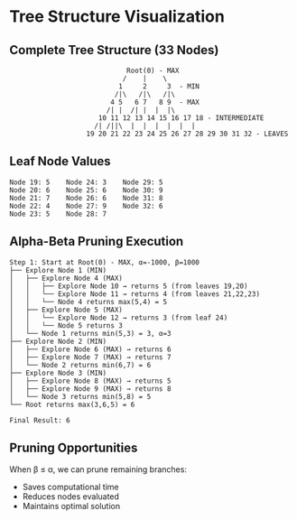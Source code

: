 # Tree Structure Visualization

## Complete Tree Structure (33 Nodes)

```
                             Root(0) - MAX
                            /    |    \
                           1     2     3  - MIN
                          /|\   /|\   /|\
                         4 5   6 7   8 9  - MAX
                        /| |  /| |  |  |\
                      10 11 12 13 14 15 16 17 18 - INTERMEDIATE
                     /| /||\  |  |  |  |  |  |
                   19 20 21 22 23 24 25 26 27 28 29 30 31 32 - LEAVES
```

## Leaf Node Values

```
Node 19: 5    Node 24: 3    Node 29: 5
Node 20: 6    Node 25: 6    Node 30: 9
Node 21: 7    Node 26: 6    Node 31: 8
Node 22: 4    Node 27: 9    Node 32: 6
Node 23: 5    Node 28: 7
```

## Alpha-Beta Pruning Execution

```
Step 1: Start at Root(0) - MAX, α=-1000, β=1000
├── Explore Node 1 (MIN)
│   ├── Explore Node 4 (MAX)
│   │   ├── Explore Node 10 → returns 5 (from leaves 19,20)
│   │   └── Explore Node 11 → returns 4 (from leaves 21,22,23)
│   │   └── Node 4 returns max(5,4) = 5
│   ├── Explore Node 5 (MAX)
│   │   └── Explore Node 12 → returns 3 (from leaf 24)
│   │   └── Node 5 returns 3
│   └── Node 1 returns min(5,3) = 3, α=3
├── Explore Node 2 (MIN)
│   ├── Explore Node 6 (MAX) → returns 6
│   ├── Explore Node 7 (MAX) → returns 7
│   └── Node 2 returns min(6,7) = 6
├── Explore Node 3 (MIN)
│   ├── Explore Node 8 (MAX) → returns 5
│   ├── Explore Node 9 (MAX) → returns 8
│   └── Node 3 returns min(5,8) = 5
└── Root returns max(3,6,5) = 6

Final Result: 6
```

## Pruning Opportunities

When β ≤ α, we can prune remaining branches:
- Saves computational time
- Reduces nodes evaluated
- Maintains optimal solution
